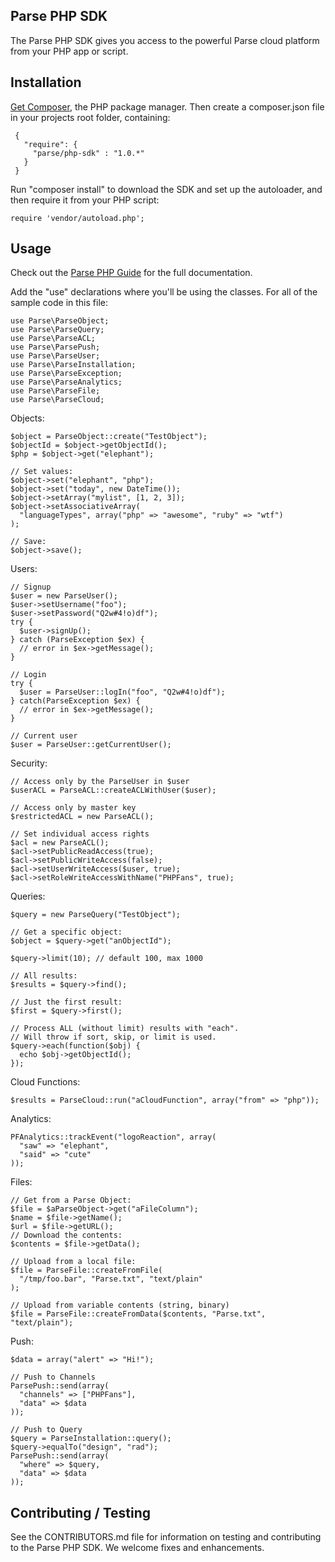 Parse PHP SDK
-------------

The Parse PHP SDK gives you access to the powerful Parse cloud platform
from your PHP app or script.

Installation
------------

[Get Composer], the PHP package manager.  Then create a composer.json file in
 your projects root folder, containing:

     {
       "require": {
         "parse/php-sdk" : "1.0.*"
       }
     }

Run "composer install" to download the SDK and set up the autoloader,
and then require it from your PHP script:

    require 'vendor/autoload.php';

Usage
-----

Check out the [Parse PHP Guide] for the full documentation.

Add the "use" declarations where you'll be using the classes.  For all of the
sample code in this file:

    use Parse\ParseObject;
    use Parse\ParseQuery;
    use Parse\ParseACL;
    use Parse\ParsePush;
    use Parse\ParseUser;
    use Parse\ParseInstallation;
    use Parse\ParseException;
    use Parse\ParseAnalytics;
    use Parse\ParseFile;
    use Parse\ParseCloud;


Objects:

    $object = ParseObject::create("TestObject");
    $objectId = $object->getObjectId();
    $php = $object->get("elephant");

    // Set values:
    $object->set("elephant", "php");
    $object->set("today", new DateTime());
    $object->setArray("mylist", [1, 2, 3]);
    $object->setAssociativeArray(
      "languageTypes", array("php" => "awesome", "ruby" => "wtf")
    );

    // Save:
    $object->save();

Users:

    // Signup
    $user = new ParseUser();
    $user->setUsername("foo");
    $user->setPassword("Q2w#4!o)df");
    try {
      $user->signUp();
    } catch (ParseException $ex) {
      // error in $ex->getMessage();
    }

    // Login
    try {
      $user = ParseUser::logIn("foo", "Q2w#4!o)df");
    } catch(ParseException $ex) {
      // error in $ex->getMessage();
    }

    // Current user
    $user = ParseUser::getCurrentUser();

Security:

    // Access only by the ParseUser in $user
    $userACL = ParseACL::createACLWithUser($user);

    // Access only by master key
    $restrictedACL = new ParseACL();

    // Set individual access rights
    $acl = new ParseACL();
    $acl->setPublicReadAccess(true);
    $acl->setPublicWriteAccess(false);
    $acl->setUserWriteAccess($user, true);
    $acl->setRoleWriteAccessWithName("PHPFans", true);

Queries:

    $query = new ParseQuery("TestObject");

    // Get a specific object:
    $object = $query->get("anObjectId");

    $query->limit(10); // default 100, max 1000

    // All results:
    $results = $query->find();

    // Just the first result:
    $first = $query->first();

    // Process ALL (without limit) results with "each".
    // Will throw if sort, skip, or limit is used.
    $query->each(function($obj) {
      echo $obj->getObjectId();
    });

Cloud Functions:

    $results = ParseCloud::run("aCloudFunction", array("from" => "php"));

Analytics:

    PFAnalytics::trackEvent("logoReaction", array(
      "saw" => "elephant",
      "said" => "cute"
    ));

Files:

    // Get from a Parse Object:
    $file = $aParseObject->get("aFileColumn");
    $name = $file->getName();
    $url = $file->getURL();
    // Download the contents:
    $contents = $file->getData();

    // Upload from a local file:
    $file = ParseFile::createFromFile(
      "/tmp/foo.bar", "Parse.txt", "text/plain"
    );

    // Upload from variable contents (string, binary)
    $file = ParseFile::createFromData($contents, "Parse.txt", "text/plain");

Push:

    $data = array("alert" => "Hi!");

    // Push to Channels
    ParsePush::send(array(
      "channels" => ["PHPFans"],
      "data" => $data
    ));

    // Push to Query
    $query = ParseInstallation::query();
    $query->equalTo("design", "rad");
    ParsePush::send(array(
      "where" => $query,
      "data" => $data
    ));

Contributing / Testing
----------------------

See the CONTRIBUTORS.md file for information on testing and contributing to
the Parse PHP SDK.  We welcome fixes and enhancements.

[Get Composer]: https://getcomposer.org/download/
[Parse PHP Guide]: https://www.parse.com/docs/php_guide